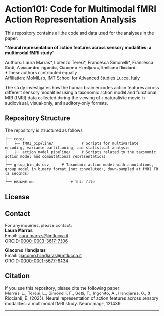# Action101: Code for Multimodal fMRI Action Representation Analysis

This repository contains all the code and data used for the analyses in the paper:

**"Neural representation of action features across sensory modalities: a multimodal fMRI study"**

Authors: Laura Marras*, Lorenzo Teresi*, Francesca Simonelli*, Francesca Setti, Alessandro Ingenito, Giacomo Handjaras, Emiliano Ricciardi\
*These authors contributed equally\
Affiliation: MoMiLab, IMT School for Advanced Studies Lucca, Italy

The study investigates how the human brain encodes action features across different sensory modalities using a taxonomic action model and functional MRI (fMRI) data collected during the viewing of a naturalistic movie in audiovisual, visual-only, and auditory-only formats.

## Repository Structure

The repository is structured as follows:

```
├── code/
│   ├── fMRI_pipeline/             # Scripts for multivariate encoding, variance partitioning, and statistical analysis
│   ├── action_model_pipeline/     # Scripts related to the taxonomic action model and computational representations
│   
├── group_bin_ds.csv      # Taxonomic action model with annotations, group model in binary format (not convoluted), down-sampled at fMRI TR (2 seconds)
│   
└── README.md                 # This file
```

## License

## Contact

For any inquiries, please contact:\
**Laura Marras**\
Email: [laura.marras@imtlucca.it](mailto\:laura.marras@imtlucca.it)\
ORCID: [0000-0003-3617-7206](https://orcid.org/0000-0003-3617-7206)

**Giacomo Handjaras**\
Email: [giacomo.handjaras@imtlucca.it](mailto\:giacomo.handjaras@imtlucca.it)\
ORCID: [0000-0001-5677-8434](https://orcid.org/0000-0001-5677-8434)

## Citation

If you use this repository, please cite the following paper:\
Marras, L., Teresi, L., Simonelli, F., Setti, F., Ingenito, A., Handjaras, G., & Ricciardi, E. (2025). Neural representation of action features across sensory modalities: a multimodal fMRI study. NeuroImage, 121439.

---
